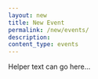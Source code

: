 ```yaml
---
layout: new
title: New Event
permalink: /new/events/
description:
content_type: events
---
```


Helper text can go here...
